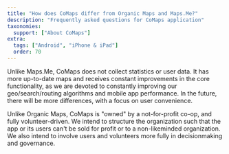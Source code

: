 ```yaml
---
title: "How does CoMaps differ from Organic Maps and Maps.Me?"
description: "Frequently asked questions for CoMaps application"
taxonomies:
  support: ["About CoMaps"]
extra:
  tags: ["Android", "iPhone & iPad"]
  order: 70
---
```


Unlike Maps.Me, CoMaps does not collect statistics or user data. It has more up-to-date maps and receives constant improvements in the core functionality, as we are devoted to constantly improving our geo/search/routing algorithms and mobile app performance. In the future, there will be more differences, with a focus on user convenience.

Unlike Organic Maps, CoMaps is "owned" by a not-for-profit co-op, and fully volunteer-driven. We intend to structure the organization such that the app or its users can't be sold for profit or to a non-likeminded organization. We also intend to involve users and volunteers more fully in decisionmaking and governance.